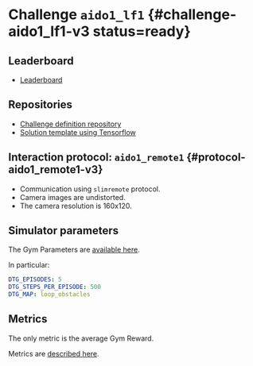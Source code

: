 # Challenge `aido1_lf1` {#challenge-aido1_lf1-v3 status=ready}

## Leaderboard

* [Leaderboard](https://challenges.duckietown.org/v3/humans/challenges/aido1_LF1-v3/leaderboard)

## Repositories

* [Challenge definition repository](https://github.com/duckietown/challenge-aido1_lf1)
* [Solution template using Tensorflow](https://github.com/duckietown/challenge-aido1_LF1-template-tensorflow)

## Interaction protocol: `aido1_remote1` {#protocol-aido1_remote1-v3}

* Communication using `slimremote` protocol.
* Camera images are undistorted.
* The camera resolution is 160x120.

## Simulator parameters

The Gym Parameters are [available here](https://challenges.duckietown.org/v3/humans/challenges/aido1_LF1-v3#step1-simulation).

In particular:

```yaml
DTG_EPISODES: 5
DTG_STEPS_PER_EPISODE: 500
DTG_MAP: loop_obstacles
```

## Metrics

The only metric is the average Gym Reward.

Metrics are [described here](https://challenges.duckietown.org/v3/humans/challenges/aido1_LF1-v3#scoring).





 



 
